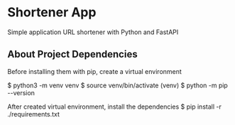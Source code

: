 # Shortener App
Simple application URL shortener with Python and FastAPI

## About Project Dependencies 
Before installing them with pip, create a virtual environment

$ python3 -m venv venv
$ source venv/bin/activate
(venv) $ python -m pip --version

After created virtual environment, install the dependencies
$ pip install -r ./requirements.txt